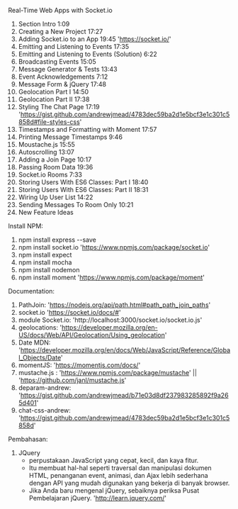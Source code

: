  Real-Time Web Apps with Socket.io

1. Section Intro 1:09
2. Creating a New Project 17:27
3. Adding Socket.io to an App 19:45 'https://socket.io/'
4. Emitting and Listening to Events 17:35
5. Emitting and Listening to Events (Solution) 6:22
6. Broadcasting Events 15:05
7. Message Generator & Tests 13:43
8. Event Acknowledgements 7:12
9. Message Form & jQuery 17:48
10. Geolocation Part I 14:50
11. Geolocation Part II 17:38
12. Styling The Chat Page 17:19 'https://gist.github.com/andrewjmead/4783dec59ba2d1e5bcf3e1c301c5858d#file-styles-css'
13. Timestamps and Formatting with Moment 17:57
14. Printing Message Timestamps 9:46
15. Moustache.js 15:55
16. Autoscrolling 13:07
17. Adding a Join Page 10:17
18. Passing Room Data 19:36
19. Socket.io Rooms 7:33
20. Storing Users With ES6 Classes: Part I 18:40
21. Storing Users With ES6 Classes: Part II 18:31
22. Wiring Up User List 14:22
23. Sending Messages To Room Only 10:21
24. New Feature Ideas 

Install NPM:
1. npm install express --save 
2. npm install socket.io 'https://www.npmjs.com/package/socket.io'
3. npm install expect 
4. npm install mocha
5. npm install nodemon
6. npm install moment 'https://www.npmjs.com/package/moment'




Documentation:
1. PathJoin: 'https://nodejs.org/api/path.html#path_path_join_paths'
2. socket.io 'https://socket.io/docs/#'
3. module Socket.io: 'http://localhost:3000/socket.io/socket.io.js'
4. geolocations: 'https://developer.mozilla.org/en-US/docs/Web/API/Geolocation/Using_geolocation'
5. Date MDN: 'https://developer.mozilla.org/en/docs/Web/JavaScript/Reference/Global_Objects/Date'
6. momentJS: 'https://momentjs.com/docs/'
7. mustache.js : 'https://www.npmjs.com/package/mustache' || 'https://github.com/janl/mustache.js'
8. deparam-andrew: 'https://gist.github.com/andrewjmead/b71e03d8df237983285892f9a265d401'
9. chat-css-andrew: 'https://gist.github.com/andrewjmead/4783dec59ba2d1e5bcf3e1c301c5858d'


Pembahasan:
1. JQuery 
    -  perpustakaan JavaScript yang cepat, kecil, dan kaya fitur. 
    - Itu membuat hal-hal seperti traversal dan manipulasi dokumen HTML, penanganan event, animasi, dan Ajax lebih sederhana dengan API yang mudah digunakan yang bekerja di banyak browser. 
    - Jika Anda baru mengenal jQuery, sebaiknya periksa Pusat Pembelajaran jQuery. 'http://learn.jquery.com/'